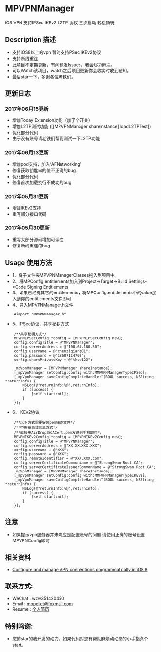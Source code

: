# MPVPNManager
iOS VPN 支持IPSec IKEv2 L2TP 协议 三步启动 轻松畅玩

## Description 描述
* 支持iOS8以上的vpn 暂时支持PSec IKEv2协议
* 支持断线重连
* 此项目不定期更新，有问题发Issues，我会尽力解决。
* 可以Watch该项目，watch之后项目更新你会收实时收到通知。
* 最后star一下，多谢各位老铁们。

## 更新日志 
### 2017年06月15更新 
* 增加Today Extension功能（加了个开关）
* 增加L2TP测试功能 ([[MPVPNManager shareInstance] loadL2TPTest])
* 优化部分代码
* 由于没有账号请老铁们帮我测试一下L2TP功能
### 2017年06月13更新 
* 增加pod支持，加入‘AFNetworking’
* 修复获取钥匙串的值不正确的bug
* 优化部分代码
* 修复首次加载执行不成功的bug
### 2017年05月31更新 
* 增加IKEv2支持
* 重写部分接口代码
### 2017年05月30更新 
* 重写大部分源码增加可读性
* 修复断线重连的bug


## Usage 使用方法
* 1、将子文件夹MPVPNManagerClasses拖入到项目中。
* 2、将MPConfig.entitlements加入到Project->Target->Build Settings->Code Signing Entitlements
* 3、如果已经有其它的entitlements，将MPConfig.entitlements中的value加入到你的entitlements文件即可
* 4、导入MPVPNManager.h文件 

```objc
    #import "MPVPNManager.h"
```

* 5、IPSec协议，共享秘钥方式

```objc
    /**共享秘钥方式*/
    MPVPNIPSecConfig *config = [MPVPNIPSecConfig new];
    config.configTitle = @"MPVPNManager";
    config.serverAddress = @"108.61.180.50";
    config.username = @"chenziqiang01";
    config.password = @"18607114709";
    config.sharePrivateKey = @"tksw123";
    
    _mpVpnManager = [MPVPNManager shareInstance];
    [_mpVpnManager setConfig:config with:MMPVPNManagerTypeIPSec];
    [_mpVpnManager saveConfigCompleteHandle:^(BOOL success, NSString *returnInfo) {
        NSLog(@"returnInfo:%@",returnInfo);
        if (success) {
            [self start:nil];
        }
    }];
```

* 6、IKEv2协议

```objc
    /**以下方式需要安装pem描述文件*/
    /**不需要验证信息方式*/
    /**直接用AirDrop将CACert.pem发送到手机即可*/
    MPVPNIKEv2Config *config = [MPVPNIKEv2Config new];
    config.configTitle = @"MPVPNManager";
    config.serverAddress = @"XX.XX.XXX.XXX";
    config.username = @"XXX";
    config.password = @"XXX";
    config.remoteIdentifier = @"XXX.XXX.com";
    config.serverCertificateCommonName = @"StrongSwan Root CA";
    config.serverCertificateIssuerCommonName = @"StrongSwan Root CA";
    _mpVpnManager = [MPVPNManager shareInstance];
    [_mpVpnManager setConfig:config with:MMPVPNManagerTypeIKEv2];
    [_mpVpnManager saveConfigCompleteHandle:^(BOOL success, NSString *returnInfo) {
        NSLog(@"returnInfo:%@",returnInfo);
        if (success) {
            [self start:nil];
        }
    }];
```

## 注意
* 如果提示vpn服务器并未响应是配置账号的问题 请使用正确的账号设置MPVPNConfig即可


## 相关资料
* [Configure and manage VPN connections programmatically in iOS 8](http://ramezanpour.net/post/2014/08/03/configure-and-manage-vpn-connections-programmatically-in-ios-8/)
    

## 联系方式:
* WeChat : wzw351420450
* Email : mopellet@foxmail.com
* Resume : [个人简历](https://github.com/MoPellet/Resume)

## 特别鸣谢:
* 您的star的我开发的动力，如果代码对您有帮助麻烦动动您的小手指点个start。

